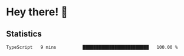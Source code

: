 # Hey there! 👋


## Statistics
<!--START_SECTION:waka-->

```txt
TypeScript   9 mins          █████████████████████████   100.00 %
```

<!--END_SECTION:waka-->

